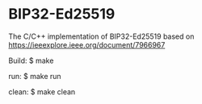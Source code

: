 # BIP32-Ed25519
The C/C++ implementation of BIP32-Ed25519 based on https://ieeexplore.ieee.org/document/7966967

  Build:
  $ make

  run:
  $ make run

  clean:
  $ make clean
